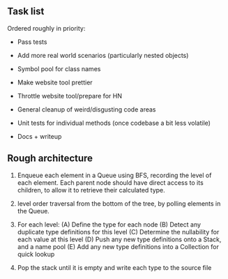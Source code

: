 
## Task list


Ordered roughly in priority:

- Pass tests
- Add more real world scenarios (particularly nested objects)
- Symbol pool for class names

- Make website tool prettier
- Throttle website tool/prepare for HN

- General cleanup of weird/disgusting code areas
- Unit tests for individual methods (once codebase a bit less volatile)
- Docs + writeup

## Rough architecture


1. Enqueue each element in a Queue using BFS, recording the level of each element.
Each parent node should have direct access to its children, to allow it to retrieve their calculated type.

2. level order traversal from the bottom of the tree, by polling elements in the Queue.
3. For each level:
    (A) Define the type for each node
    (B) Detect any duplicate type definitions for this level
    (C) Determine the nullability for each value at this level
    (D) Push any new type definitions onto a Stack, and a name pool
    (E) Add any new type definitions into a Collection for quick lookup
4. Pop the stack until it is empty and write each type to the source file